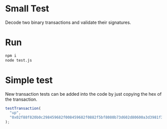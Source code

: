 
# Small Test

Decode two binary transactions and validate their signatures.

# Run

```sh
npm i
node test.js
```

# Simple test

New transaction tests can be added into the code by just copying the hex of the transaction.

```js
testTransaction(
  "up",
  "0x02f88f820b0c298459682f008459682f0882f5bf8080b73d602d80600a3d3981f3363d3d373d3d3d363d73e5ac59a841a996f93d97d52f067467c560a334a45af43d82803e903d91602b57fd5bf3c080a043d2e0a90aeb8448f0346b049b426f8d52f9b65fc88b652277e62e75183f67e0a00dd7f687de523de0cbcde763dfe2f9235c5fcfe77e009ce22e71791f625ca458"
);
```